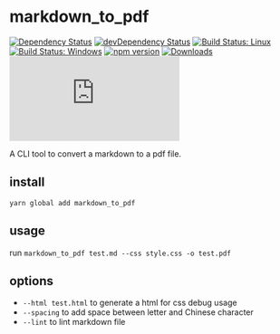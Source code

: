 # markdown_to_pdf

[![Dependency Status](https://david-dm.org/plantain-00/markdown_to_pdf.svg)](https://david-dm.org/plantain-00/markdown_to_pdf)
[![devDependency Status](https://david-dm.org/plantain-00/markdown_to_pdf/dev-status.svg)](https://david-dm.org/plantain-00/markdown_to_pdf#info=devDependencies)
[![Build Status: Linux](https://travis-ci.org/plantain-00/markdown_to_pdf.svg?branch=master)](https://travis-ci.org/plantain-00/markdown_to_pdf)
[![Build Status: Windows](https://ci.appveyor.com/api/projects/status/github/plantain-00/markdown_to_pdf?branch=master&svg=true)](https://ci.appveyor.com/project/plantain-00/markdown_to_pdf/branch/master)
[![npm version](https://badge.fury.io/js/markdown_to_pdf.svg)](https://badge.fury.io/js/markdown_to_pdf)
[![Downloads](https://img.shields.io/npm/dm/markdown_to_pdf.svg)](https://www.npmjs.com/package/markdown_to_pdf)
[![type-coverage](https://img.shields.io/badge/dynamic/json.svg?label=type-coverage&prefix=%E2%89%A5&suffix=%&query=$.typeCoverage.atLeast&uri=https%3A%2F%2Fraw.githubusercontent.com%2Fplantain-00%2Fmarkdown_to_pdf%2Fmaster%2Fpackage.json)](https://github.com/plantain-00/markdown_to_pdf)

A CLI tool to convert a markdown to a pdf file.

## install

`yarn global add markdown_to_pdf`

## usage

run `markdown_to_pdf test.md --css style.css -o test.pdf`

## options

+ `--html test.html` to generate a html for css debug usage
+ `--spacing` to add space between letter and Chinese character
+ `--lint` to lint markdown file
